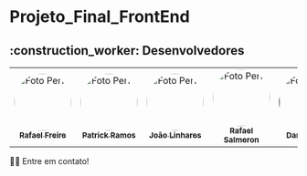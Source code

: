 # Projeto_Final_FrontEnd

<h2 id="desenvolvedores">:construction_worker: Desenvolvedores</h2>

<table> 
  <tr>
    <td align="center">
      <a href="https://github.com/rafaelfreire3107">
        <img style="border-radius: 50%" src="https://avatars.githubusercontent.com/u/177573677?v=44" width="100px" alt="Foto Perfil"/>
        <br />
        <sub>
          <b>Rafael Freire</b>
        </sub>
      </a>
      <a href="https://github.com/rafaelfreire3107"></a>
    </td>
    <td align="center">
      <a href="https://github.com/PatrickRamosTI">
        <img style="border-radius: 50%" src="https://avatars.githubusercontent.com/u/177888812?v=4" width="100px" alt="Foto Perfil"/>
        <br />
        <sub>
          <b>Patrick Ramos</b>
        </sub>
      </a>
      <a href="https://github.com/PatrickRamosTI"></a>
    </td>
    <td align="center">
      <a href="https://github.com/JoaoGLinhares">
        <img style="border-radius: 50%" src="https://avatars.githubusercontent.com/u/177574425?v=4" width="100px" alt="Foto Perfil"/>
        <br />
        <sub>
          <b>João Linhares</b>
        </sub>
      </a> 
      <a href="https://github.com/JoaoGLinhares"></a>
    </td>
    <td align="center">
      <a href="https://github.com/rafasalmeron">
        <img style="border-radius: 50%" src="https://avatars.githubusercontent.com/u/94733546?v=4" width="100px" alt="Foto Perfil"/>
        <br />
        <sub>
          <b>Rafael Salmeron</b>
        </sub>
      </a> 
      <a href="https://github.com/rafasalmeron"></a>
    </td>
    <td align="center">
      <a href="">
        <img style="border-radius: 50%" src="" width="100px" alt="Foto Perfil"/>
        <br />
        <sub>
          <b>Dani Karius</b>
        </sub>
      </a> 
      <a href=""></a>
    </td>
    <td align="center">
      <a href="https://github.com/daianefersan">
        <img style="border-radius: 50%" src="https://avatars.githubusercontent.com/u/177891414?v=4" width="100px" alt="Foto Perfil"/>
        <br />
        <sub>
          <b>Daiane</b>
        </sub>
      </a> 
      <a href="https://github.com/daianefersan"></a>
  </tr>
</table>

👋🏽 Entre em contato!

